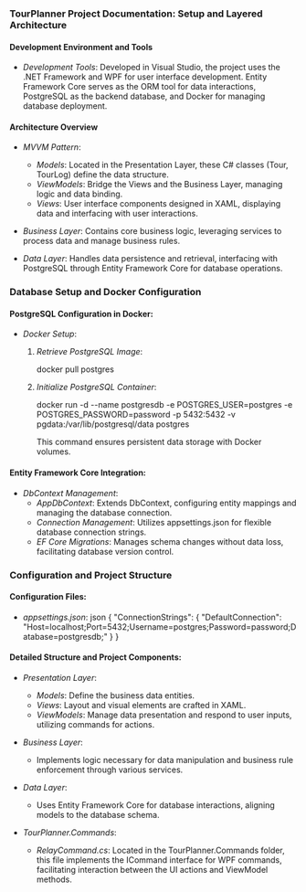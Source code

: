 ### TourPlanner Project Documentation: Setup and Layered Architecture

#### Development Environment and Tools
- *Development Tools*: Developed in Visual Studio, the project uses the .NET Framework and WPF for user interface development. Entity Framework Core serves as the ORM tool for data interactions, PostgreSQL as the backend database, and Docker for managing database deployment.

#### Architecture Overview
- *MVVM Pattern*:
  - *Models*: Located in the Presentation Layer, these C# classes (Tour, TourLog) define the data structure.
  - *ViewModels*: Bridge the Views and the Business Layer, managing logic and data binding.
  - *Views*: User interface components designed in XAML, displaying data and interfacing with user interactions.

- *Business Layer*: Contains core business logic, leveraging services to process data and manage business rules.

- *Data Layer*: Handles data persistence and retrieval, interfacing with PostgreSQL through Entity Framework Core for database operations.

### Database Setup and Docker Configuration

#### PostgreSQL Configuration in Docker:
- *Docker Setup*:
  1. *Retrieve PostgreSQL Image*:
     
     docker pull postgres
     
  2. *Initialize PostgreSQL Container*:
     
     docker run -d --name postgresdb -e POSTGRES_USER=postgres -e POSTGRES_PASSWORD=password -p 5432:5432 -v pgdata:/var/lib/postgresql/data postgres
     
     This command ensures persistent data storage with Docker volumes.

#### Entity Framework Core Integration:
- *DbContext Management*:
  - *AppDbContext*: Extends DbContext, configuring entity mappings and managing the database connection.
  - *Connection Management*: Utilizes appsettings.json for flexible database connection strings.
  - *EF Core Migrations*: Manages schema changes without data loss, facilitating database version control.

### Configuration and Project Structure

#### Configuration Files:
- *appsettings.json*:
  json
  {
    "ConnectionStrings": {
      "DefaultConnection": "Host=localhost;Port=5432;Username=postgres;Password=password;Database=postgresdb;"
    }
  }
  
#### Detailed Structure and Project Components:
- *Presentation Layer*:
  - *Models*: Define the business data entities.
  - *Views*: Layout and visual elements are crafted in XAML.
  - *ViewModels*: Manage data presentation and respond to user inputs, utilizing commands for actions.

- *Business Layer*:
  - Implements logic necessary for data manipulation and business rule enforcement through various services.

- *Data Layer*:
  - Uses Entity Framework Core for database interactions, aligning models to the database schema.

- *TourPlanner.Commands*:
  - *RelayCommand.cs*: Located in the TourPlanner.Commands folder, this file implements the ICommand interface for WPF commands, facilitating interaction between the UI actions and ViewModel methods.
